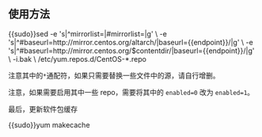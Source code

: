 ## 使用方法

<tmpl z-lang="bash">
{{sudo}}sed -e 's|^mirrorlist=|#mirrorlist=|g' \
    -e 's|^#baseurl=http://mirror.centos.org/altarch/|baseurl={{endpoint}}/|g' \
    -e 's|^#baseurl=http://mirror.centos.org/$contentdir/|baseurl={{endpoint}}/|g' \
    -i.bak \
    /etc/yum.repos.d/CentOS-*.repo
</tmpl>

注意其中的`*`通配符，如果只需要替换一些文件中的源，请自行增删。

注意，如果需要启用其中一些 repo，需要将其中的 `enabled=0` 改为 `enabled=1`。

最后，更新软件包缓存

<tmpl z-lang="bash">
{{sudo}}yum makecache
</tmpl>
